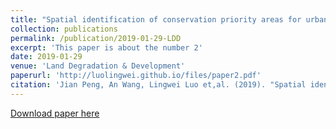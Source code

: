 ```yaml
---
title: "Spatial identification of conservation priority areas for urban ecological land: An approach based on water ecosystem services"
collection: publications
permalink: /publication/2019-01-29-LDD
excerpt: 'This paper is about the number 2'
date: 2019-01-29
venue: 'Land Degradation & Development'
paperurl: 'http://luolingwei.github.io/files/paper2.pdf'
citation: 'Jian Peng, An Wang, Lingwei Luo et,al. (2019). "Spatial identification of conservation priority areas for urban ecological land: An approach based on water ecosystem services" <i>Land Degradation & Development</i>. Doi: 10.1002/ldr.3257.'
---
```


[Download paper here](http://luolingwei.github.io/files/paper2.pdf)